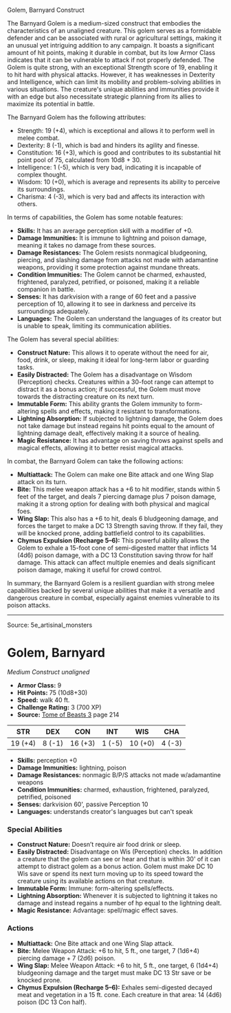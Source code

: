<MonsterName/>Golem, Barnyard</MonsterName>
<CreatureType/>Construct</CreatureType>

<summary>The Barnyard Golem is a medium-sized construct that embodies the characteristics of an unaligned creature. This golem serves as a formidable defender and can be associated with rural or agricultural settings, making it an unusual yet intriguing addition to any campaign. It boasts a significant amount of hit points, making it durable in combat, but its low Armor Class indicates that it can be vulnerable to attack if not properly defended. The Golem is quite strong, with an exceptional Strength score of 19, enabling it to hit hard with physical attacks. However, it has weaknesses in Dexterity and Intelligence, which can limit its mobility and problem-solving abilities in various situations. The creature's unique abilities and immunities provide it with an edge but also necessitate strategic planning from its allies to maximize its potential in battle.</summary>

<detail>

The Barnyard Golem has the following attributes: 
- Strength: 19 (+4), which is exceptional and allows it to perform well in melee combat. 
- Dexterity: 8 (-1), which is bad and hinders its agility and finesse. 
- Constitution: 16 (+3), which is good and contributes to its substantial hit point pool of 75, calculated from 10d8 + 30. 
- Intelligence: 1 (-5), which is very bad, indicating it is incapable of complex thought. 
- Wisdom: 10 (+0), which is average and represents its ability to perceive its surroundings. 
- Charisma: 4 (-3), which is very bad and affects its interaction with others.

In terms of capabilities, the Golem has some notable features:
- **Skills:** It has an average perception skill with a modifier of +0.
- **Damage Immunities:** It is immune to lightning and poison damage, meaning it takes no damage from these sources.
- **Damage Resistances:** The Golem resists nonmagical bludgeoning, piercing, and slashing damage from attacks not made with adamantine weapons, providing it some protection against mundane threats.
- **Condition Immunities:** The Golem cannot be charmed, exhausted, frightened, paralyzed, petrified, or poisoned, making it a reliable companion in battle.
- **Senses:** It has darkvision with a range of 60 feet and a passive perception of 10, allowing it to see in darkness and perceive its surroundings adequately.
- **Languages:** The Golem can understand the languages of its creator but is unable to speak, limiting its communication abilities.

The Golem has several special abilities:
- **Construct Nature:** This allows it to operate without the need for air, food, drink, or sleep, making it ideal for long-term labor or guarding tasks.
- **Easily Distracted:** The Golem has a disadvantage on Wisdom (Perception) checks. Creatures within a 30-foot range can attempt to distract it as a bonus action; if successful, the Golem must move towards the distracting creature on its next turn.
- **Immutable Form:** This ability grants the Golem immunity to form-altering spells and effects, making it resistant to transformations.
- **Lightning Absorption:** If subjected to lightning damage, the Golem does not take damage but instead regains hit points equal to the amount of lightning damage dealt, effectively making it a source of healing.
- **Magic Resistance:** It has advantage on saving throws against spells and magical effects, allowing it to better resist magical attacks.

In combat, the Barnyard Golem can take the following actions:
- **Multiattack:** The Golem can make one Bite attack and one Wing Slap attack on its turn.
- **Bite:** This melee weapon attack has a +6 to hit modifier, stands within 5 feet of the target, and deals 7 piercing damage plus 7 poison damage, making it a strong option for dealing with both physical and magical foes.
- **Wing Slap:** This also has a +6 to hit, deals 6 bludgeoning damage, and forces the target to make a DC 13 Strength saving throw. If they fail, they will be knocked prone, adding battlefield control to its capabilities.
- **Chymus Expulsion (Recharge 5–6):** This powerful ability allows the Golem to exhale a 15-foot cone of semi-digested matter that inflicts 14 (4d6) poison damage, with a DC 13 Constitution saving throw for half damage. This attack can affect multiple enemies and deals significant poison damage, making it useful for crowd control.

In summary, the Barnyard Golem is a resilient guardian with strong melee capabilities backed by several unique abilities that make it a versatile and dangerous creature in combat, especially against enemies vulnerable to its poison attacks.</detail>



---

Source: 5e_artisinal_monsters

# Golem, Barnyard

*Medium* *Construct* *unaligned*

- **Armor Class:** 9
- **Hit Points:** 75 (10d8+30)
- **Speed:** walk 40 ft.
- **Challenge Rating:** 3 (700 XP)
- **Source:** [Tome of Beasts 3](https://koboldpress.com/kpstore/product/tome-of-beasts-3-for-5th-edition/) page 214

| STR | DEX | CON | INT | WIS | CHA |
| --- | --- | --- | --- | --- | --- |
| 19 (+4) | 8 (-1) | 16 (+3) | 1 (-5) | 10 (+0) | 4 (-3) |

- **Skills:** perception +0
- **Damage Immunities:** lightning, poison
- **Damage Resistances:** nonmagic B/P/S attacks not made w/adamantine weapons
- **Condition Immunities:** charmed, exhaustion, frightened, paralyzed, petrified, poisoned
- **Senses:** darkvision 60', passive Perception 10
- **Languages:** understands creator's languages but can't speak

### Special Abilities

- **Construct Nature:** Doesn’t require air food drink or sleep.
- **Easily Distracted:** Disadvantage on Wis (Perception) checks. In addition a creature that the golem can see or hear and that is within 30' of it can attempt to distract golem as a bonus action. Golem must make DC 10 Wis save or spend its next turn moving up to its speed toward the creature using its available actions on that creature.
- **Immutable Form:** Immune: form-altering spells/effects.
- **Lightning Absorption:** Whenever it is subjected to lightning it takes no damage and instead regains a number of hp equal to the lightning dealt.
- **Magic Resistance:** Advantage: spell/magic effect saves.

### Actions

- **Multiattack:** One Bite attack and one Wing Slap attack.
- **Bite:** Melee Weapon Attack: +6 to hit, 5 ft., one target, 7 (1d6+4) piercing damage + 7 (2d6) poison.
- **Wing Slap:** Melee Weapon Attack: +6 to hit, 5 ft., one target, 6 (1d4+4) bludgeoning damage and the target must make DC 13 Str save or be knocked prone.
- **Chymus Expulsion (Recharge 5–6):** Exhales semi-digested decayed meat and vegetation in a 15 ft. cone. Each creature in that area: 14 (4d6) poison (DC 13 Con half).





